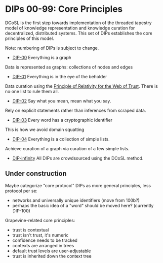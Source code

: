 # DIPs 00-99: Core Principles

DCoSL is the first step towards implementation of the threaded tapestry model of knowledge representation and knowledge curation for decentralized, distributed systems. This set of DIPs establishes the core principles of this model.

Note: numbering of DIPs is subject to change.

- [DIP-00](00.md) Everything is a graph

Data is represented as graphs: collections of nodes and edges

- [DIP-01](01.md) Everything is in the eye of the beholder

Data curation using the [Principle of Relativity for the Web of Trust](https://github.com/WebOfTrustInfo/rwot1-sf/blob/master/Principle-of-Relativity-for-WoT.md). There is no one list to rule them all.

- [DIP-02](02.md) Say what you mean, mean what you say.

Rely on explicit statements rather than inferences from scraped data.

- [DIP-03](03.md) Every word has a cryptographic identifier

This is how we avoid domain squatting

- [DIP-04](04.md) Everything is a collection of simple lists.

Achieve curation of a graph via curation of a few simple lists.

- [DIP-infinity](infinity.md) All DIPs are crowdsourced using the DCoSL method.

## Under construction

Maybe categorize "core protocol" DIPs as more general principles, less protocol per se:
- networks and universally unique identifiers (move from 100b?)
- perhaps the basic idea of a "word" should be moved here? (currently DIP-100)

Grapevine-related core principles:
- trust is contextual 
- trust isn't trust, it's numeric
- confidence needs to be tracked 
- contexts are arranged in trees 
- default trust levels are user-adjustable
- trust is inherited down the context tree
